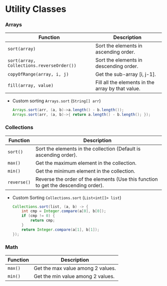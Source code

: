 # Utility Classes

### Arrays
| Function | Description |
| ---- | ---- |
| `sort(array)` | Sort the elements in ascending order. |
| `sort(array, Collections.reverseOrder())` | Sort the elements in descending order. |
| `copyOfRange(array, i, j)` | Get the sub-array [i, j-1]. |
| `fill(array, value)` | Fill all the elements in the array by that value. |

- Custom sorting `Arrays.sort` (`String[] arr`)
  ```java
  Arrays.sort(arr, (a, b)->a.length() - b.length());
  Arrays.sort(arr, (a, b)->{ return a.length() - b.length(); });
  ```
  
### Collections
  | Function | Description |
  | ---- | ---- |
  | `sort()` | Sort the elements in the collection (Default is ascending order). |
  | `max()` | Get the maximum element in the collection. |
  | `min()` | Get the minimum element in the collection. |
  | `reverse()` | Reverse the order of the elements (Use this function to get the descending order). |

- Custom Sorting `Collections.sort` (`List<int[]> list`)
  ```java
  Collections.sort(list, (a, b) -> {
      int cmp = Integer.compare(a[0], b[0]);
      if (cmp != 0) {
          return cmp;
      }
      return Integer.compare(a[1], b[1]);
  });
  ```

### Math
  | Function | Description |
  |----|----|
  | `max()` | Get the max value among 2 values. |
  | `min()` | Get the min value among 2 values. |
